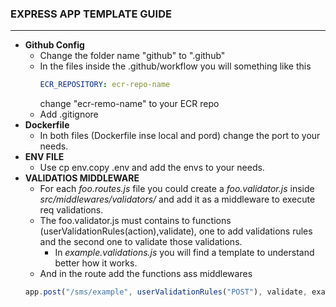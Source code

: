 ### EXPRESS APP TEMPLATE GUIDE

---

- **Github Config**
  - Change the folder name "github" to ".github"
  - In the files inside the .github/workflow you will something like this
    ```yaml
    ECR_REPOSITORY: ecr-repo-name
    ```
    change "ecr-remo-name" to your ECR repo
  - Add .gitignore
- **Dockerfile**
  - In both files (Dockerfile inse local and pord) change the port to your needs.
- **ENV FILE**
  - Use cp env.copy .env and add the envs to your needs.
- **VALIDATIOS MIDDLEWARE**
  - For each _foo.routes.js_ file you could create a _foo.validator.js_ inside _src/middlewares/validators/_ and add it as a middleware to execute req validations.
  - The foo.validator.js must contains to functions (userValidationRules(action),validate), one to add validations rules and the second one to validate those validations.
    - In _example.validations.js_ you will find a template to understand better how it works.
  - And in the route add the functions ass middlewares
  ```js
  app.post("/sms/example", userValidationRules("POST"), validate, example);
  ```
